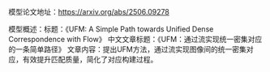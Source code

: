 模型论文地址：https://arxiv.org/abs/2506.09278

模型概述：标题：《UFM: A Simple Path towards Unified Dense Correspondence with Flow》
中文文章标题：《UFM：通过流实现统一密集对应的一条简单路径》
文章内容：提出UFM方法，通过流实现图像间的统一密集对应，有效提升匹配质量，简化了对应构建过程。
